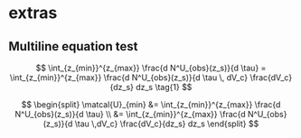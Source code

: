 # extras

## Multiline equation test

$$ \int_{z_{min}}^{z_{max}} \frac{d N^U_{obs}(z_s)}{d \tau} = \int_{z_{min}}^{z_{max}} \frac{d N^U_{obs}(z_s)}{d \tau \, dV_c} \frac{dV_c}{dz_s} dz_s \tag{1} $$

$$ \begin{split} 
\matcal{U}_{min} &= \int_{z_{min}}^{z_{max}} \frac{d N^U_{obs}(z_s)}{d \tau} \\
&= \int_{z_{min}}^{z_{max}} \frac{d N^U_{obs}(z_s)}{d \tau \,dV_c} \frac{dV_c}{dz_s} dz_s 
\end{split} $$  




